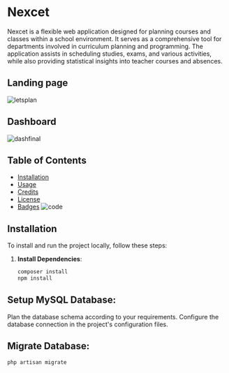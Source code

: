 # Nexcet   

Nexcet is a flexible web application designed for planning courses and classes within a school environment. It serves as a comprehensive tool for departments involved in curriculum planning and programming. The application assists in scheduling studies, exams, and various activities, while also providing statistical insights into teacher courses and absences.
## Landing page
![letsplan](https://github.com/Bruheem/Visio-/assets/117863082/1c2e1fe5-b384-475c-a57f-e1610126190b)
## Dashboard
![dashfinal](https://github.com/Bruheem/Visio-/assets/117863082/305ed560-0494-4243-bc98-8d9e28d2ad09)


## Table of Contents

- [Installation](#installation)
- [Usage](#usage)
- [Credits](#credits)
- [License](#license)
- [Badges](#badges)
![code](https://github.com/Bruheem/Visio-/assets/117863082/b8b00ec0-ed89-40a9-9df3-007186f85aa5)
## Installation

To install and run the project locally, follow these steps:

1. **Install Dependencies**:
   ```bash
   composer install
   npm install
## Setup MySQL Database:

Plan the database schema according to your requirements.
Configure the database connection in the project's configuration files.
## Migrate Database:
```bash
php artisan migrate
